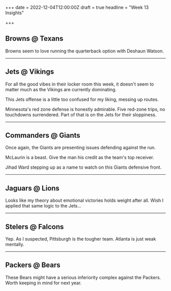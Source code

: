 +++
date = 2022-12-04T12:00:00Z
draft = true
headline = "Week 13 Insights"

+++
## Browns @ Texans

Browns seem to love running the quarterback option with Deshaun Watson.

***

## Jets @ Vikings

For all the good vibes in their locker room this week, it doesn't seem to matter much as the Vikings are currently dominating.

This Jets offense is a little too confused for my liking, messing up routes.

Minnesota's red zone defense is honestly admirable. Five red-zone trips, no touchdowns surrendered. Part of that is on the Jets for their sloppiness.

***

## Commanders @ Giants

Once again, the Giants are presenting issues defending against the run.

McLaurin is a beast. Give the man his credit as the team's top receiver.

Jihad Ward stepping up as a name to watch on this Giants defensive front.

***

## Jaguars @ Lions

Looks like my theory about emotional victories holds weight after all. Wish I applied that same logic to the Jets...

***

## Stelers @ Falcons

Yep. As I suspected, Pittsburgh is the tougher team. Atlanta is just weak mentally.

***

## Packers @ Bears

These Bears might have a serious inferiority complex against the Packers. Worth keeping in mind for next year.